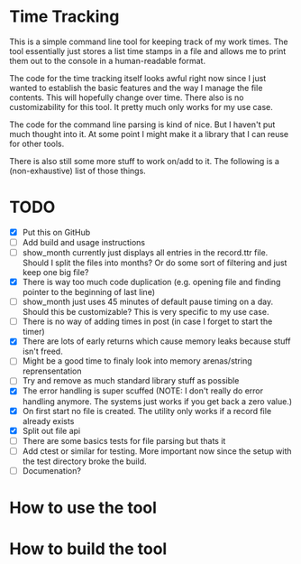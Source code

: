 # Time Tracking 

This is a simple command line tool for keeping track of my work times. The tool essentially just stores a list time stamps in a file and allows me to print them out to the console in a human-readable format.

The code for the time tracking itself looks awful right now since I just wanted to establish the basic features and the way I manage the file contents. This will hopefully change over time. There also is no customizability for this tool. It pretty much only works for my use case.

The code for the command line parsing is kind of nice. But I haven't put much thought into it. At some point I might make it a library that I can reuse for other tools.

There is also still some more stuff to work on/add to it. The following is a (non-exhaustive) list of those things.

# TODO

- [x] Put this on GitHub
- [ ] Add build and usage instructions
- [ ] show_month currently just displays all entries in the record.ttr file. Should I split the files into months? Or do some sort of filtering and just keep one big file?
- [x] There is way too much code duplication (e.g. opening file and finding pointer to the beginning of last line) 
- [ ] show_month just uses 45 minutes of default pause timing on a day. Should this be customizable? This is very specific to my use case.
- [ ] There is no way of adding times in post (in case I forget to start the timer)
- [x] There are lots of early returns which cause memory leaks because stuff isn't freed. 
- [ ] Might be a good time to finaly look into memory arenas/string reprensentation
- [ ] Try and remove as much standard library stuff as possible
- [x] The error handling is super scuffed (NOTE: I don't really do error handling anymore. The systems just works if you get back a zero value.)
- [x] On first start no file is created. The utility only works if a record file already exists
- [x] Split out file api
- [ ] There are some basics tests for file parsing but thats it 
- [ ] Add ctest or similar for testing. More important now since the setup with the test directory broke the build.
- [ ] Documenation?

# How to use the tool

# How to build the tool